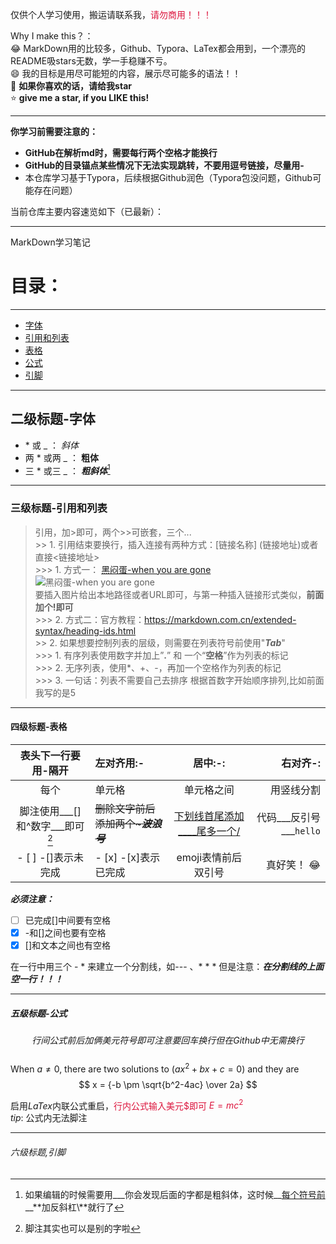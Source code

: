 仅供个人学习使用，搬运请联系我，<font color=Crimson>请勿商用！！！</font>

Why I make this？：  
:joy: MarkDown用的比较多，Github、Typora、LaTex都会用到，一个漂亮的README吸stars无数，学一手稳赚不亏。  
:smile: 我的目标是用尽可能短的内容，展示尽可能多的语法！！  
:star2: **如果你喜欢的话，请给我star**  
:star: **give me a star, if you LIKE this!**   

---
**你学习前需要注意的：**  
- **GitHub在解析md时，需要每行两个空格才能换行**  
- **GitHub的目录锚点某些情况下无法实现跳转，不要用逗号链接，尽量用\-**
- 本仓库学习基于Typora，后续根据Github润色（Typora包没问题，Github可能存在问题）

当前仓库主要内容速览如下（已最新）：  

---  
MarkDown学习笔记
# 目录：

---
- [字体](#二级标题-字体)  
- [引用和列表](#三级标题-引用和列表)  
- [表格](#四级标题-表格)  
- [公式](#五级标题-公式)  
- [引脚](#六级标题,引脚)  

---
## 二级标题-字体  

- \* 或 \_ ： *斜体*  
- 两 \* 或两 \_ ： **粗体**   
- 三 \* 或三 \_ ： ***粗斜体***[^小技巧]  

---
### 三级标题-引用和列表   
> 引用，加>即可，两个>>可嵌套，三个...   
	>> 1. 引用结束要换行，插入连接有两种方式：[链接名称] (链接地址)或者直接<链接地址>  
		>>> 1. 方式一： [黑闷蛋-when you are gone](https://www.bilibili.com/video/BV1D44y1r7jh/)  
		 ![黑闷蛋-when you are gone](https://i1.hdslb.com/bfs/archive/def424ecedd77ef5c69fbd6ca3b0387b5139bccf.jpg@672w_378h_1c.avif)  
		 要插入图片给出本地路径或者URL即可，与第一种插入链接形式类似，**前面加个!即可**  
  		>>> 2. 方式二：官方教程：<https://markdown.com.cn/extended-syntax/heading-ids.html>  
	>> 2. 如果想要控制列表的层级，则需要在列表符号前使用"___Tab___"    
		>>> 1. 有序列表使用数字并加上”**.**” 和 一个“**空格**”作为列表的标记  
		>>> 2. 无序列表，使用*、+、-，再加一个空格作为列表的标记  
		>>> 3. 一句话：列表不需要自己去排序 根据首数字开始顺序排列,比如前面我写的是5  

---
#### 四级标题-表格   
|表头下一行要用-隔开|左对齐用:-|居中:-:|右对齐-:|  
|:-: |:--|:-:|--:|  
|每个 |单元格 |单元格之间 | 用竖线分割 |  
|脚注使用___[]和^数字___即可[^脚注] |~~删除文字前后添加两个~___波浪号___~~ |<u>下划线首尾添加__<u>__尾多一个/</u>| 代码___反引号___`hello` |    
|- [ ]  -[]表示未完成 |- [x] -[x]表示已完成|emoji表情前后双引号|真好笑！ :joy:|    

___必须注意：___    
- [ ] 已完成[]中间要有空格    
- [x] -和[]之间也要有空格    
- [x] []和文本之间也有空格    

在一行中用三个 - * 来建立一个分割线，如--- 、* * * 但是注意：___在分割线的上面空一行！！！___    

---  
##### 五级标题-公式  
$$ 行间公式前后加俩美元符号即可 注意要回车换行 但在Github中无需换行 $$  
When $a \ne 0$, there are two solutions to $(ax^2 + bx + c = 0)$ and they are
$$ x = {-b \pm \sqrt{b^2-4ac} \over 2a} $$

启用$LaTex$内联公式重启，<font color=Crimson>行内公式输入美元\$即可 $E=mc^2$ </font>  
	$tip$: 公式内无法脚注  

---
###### 六级标题,引脚  
[^脚注]:脚注其实也可以是别的字啦  
[^小技巧]:如果编辑的时候需要用\_\_\_你会发现后面的字都是粗斜体，这时候__<u>每个符号前</u>__**加反斜杠\\**就行了  
